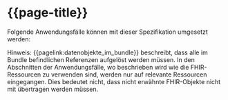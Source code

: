 # {{page-title}}

Folgende Anwendungsfälle können mit dieser Spezifikation umgesetzt werden:

Hinweis: {{pagelink:datenobjekte_im_bundle}} beschreibt, dass alle im Bundle befindlichen Referenzen aufgelöst werden müssen. In den Abschnitten der Anwendungsfälle, wo beschrieben wird wie die FHIR-Ressourcen zu verwenden sind, werden nur auf relevante Ressourcen eingegangen. Dies bedeutet nicht, dass nicht erwähnte FHIR-Objekte nicht mit übertragen werden müssen.
